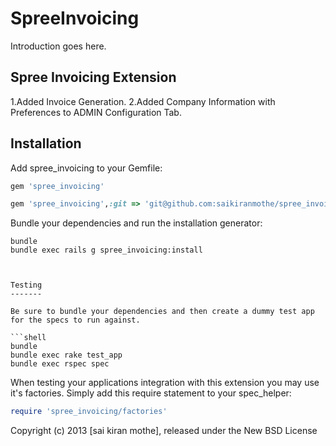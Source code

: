 SpreeInvoicing
==============

Introduction goes here.

Spree Invoicing Extension
------------
 1.Added Invoice Generation.
 2.Added Company Information with Preferences to ADMIN Configuration Tab.


Installation
------------

Add spree_invoicing to your Gemfile:

```ruby
gem 'spree_invoicing'
```

```ruby
gem 'spree_invoicing',:git => 'git@github.com:saikiranmothe/spree_invoicing_stable.git'
```


Bundle your dependencies and run the installation generator:



```shell
bundle
bundle exec rails g spree_invoicing:install
```

```


Testing
-------

Be sure to bundle your dependencies and then create a dummy test app for the specs to run against.

```shell
bundle
bundle exec rake test_app
bundle exec rspec spec
```

When testing your applications integration with this extension you may use it's factories.
Simply add this require statement to your spec_helper:


```ruby
require 'spree_invoicing/factories'
```

Copyright (c) 2013 [sai kiran mothe], released under the New BSD License
